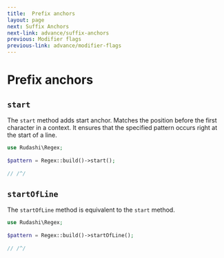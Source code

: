 ```yaml
---
title:  Prefix anchors
layout: page
next: Suffix Anchors
next-link: advance/suffix-anchors
previous: Modifier flags
previous-link: advance/modifier-flags
---
```


# Prefix anchors

## `start`

The `start` method adds start anchor. Matches the position before the first character in a context.
It ensures that the specified pattern occurs right at the start of a line.

```php
use Rudashi\Regex;
 
$pattern = Regex::build()->start();
 
// /^/
```

## `startOfLine`

The `startOfLine` method is equivalent to the `start` method.

```php
use Rudashi\Regex;
 
$pattern = Regex::build()->startOfLine();
 
// /^/
```
